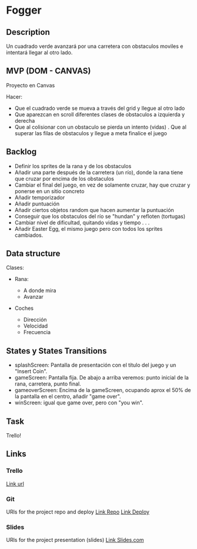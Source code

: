 # Fogger

## Description

Un cuadrado verde avanzará por una carretera con obstaculos moviles e intentará llegar al otro lado.

## MVP (DOM - CANVAS)

Proyecto en Canvas

Hacer:

- Que el cuadrado verde se mueva a través del grid y llegue al otro lado
- Que aparezcan en scroll diferentes clases de obstaculos a izquierda y derecha
- Que al colisionar con un obstaculo se pierda un intento (vidas)
  . Que al superar las filas de obstaculos y llegue a meta finalice el juego

## Backlog

- Definir los sprites de la rana y de los obstaculos
- Añadir una parte después de la carretera (un río), donde la rana tiene que cruzar por encima de los obstaculos
- Cambiar el final del juego, en vez de solamente cruzar, hay que cruzar y ponerse en un sitio concreto
- Añadir temporizador
- Añadir puntuación
- Añadir ciertos objetos random que hacen aumentar la puntuación
- Conseguir que los obstaculos del río se "hundan" y refloten (tortugas)
- Cambiar nivel de dificultad, quitando vidas y tiempo
  .
  .
  .
- Añadir Easter Egg, el mismo juego pero con todos los sprites cambiados.

## Data structure

Clases:

- Rana:

  - A donde mira
  - Avanzar

- Coches
  - Dirección
  - Velocidad
  - Frecuencia

## States y States Transitions

- splashScreen: Pantalla de presentación con el título del juego y un "Insert Coin".
- gameScreen: Pantalla fija. De abajo a arriba veremos: punto inicial de la rana, carretera, punto final.
- gameoverScreen: Encima de la gameScreen, ocupando aprox el 50% de la pantalla en el centro, añadir "game over".
- winScreen: igual que game over, pero con "you win".

## Task

Trello!

## Links

### Trello

[Link url](https://trello.com/b/QqQdFCYE/proyecto-modulo-1)

### Git

URls for the project repo and deploy
[Link Repo](http://github.com)
[Link Deploy](http://github.com)

### Slides

URls for the project presentation (slides)
[Link Slides.com](https://slides.com/marcvalles/frogger#/)

